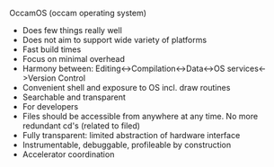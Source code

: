 OccamOS (occam operating system)

* Does few things really well
* Does not aim to support wide variety of platforms
* Fast build times
* Focus on minimal overhead
* Harmony between: Editing<->Compilation<->Data<->OS services<->Version Control
* Convenient shell and exposure to OS incl. draw routines
* Searchable and transparent
* For developers
* Files should be accessible from anywhere at any time. No more redundant cd's (related to filed)
* Fully transparent: limited abstraction of hardware interface
* Instrumentable, debuggable, profileable by construction
* Accelerator coordination
